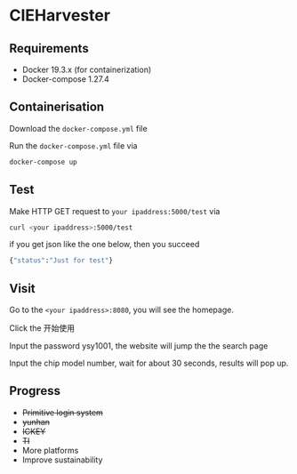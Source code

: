 # CIEHarvester

## Requirements

* Docker 19.3.x (for containerization)
* Docker-compose  1.27.4

## Containerisation 

Download the `docker-compose.yml` file

Run the `docker-compose.yml` file via

```bash
docker-compose up
```



## Test

Make HTTP GET request to `your ipaddress:5000/test` via

```bash
curl <your ipaddress>:5000/test
```

if you get json like the one below, then you succeed

```bash
{"status":"Just for test"}
```

## Visit

Go to the `<your ipaddress>:8080`, you will see the homepage.

Click the 开始使用

Input the password ysy1001, the website will jump the the search page

Input the chip model number, wait for about 30 seconds, results will pop up. 

## Progress

* ~~Primitive login system~~
* ~~yunhan~~
* ~~ICKEY~~
* ~~TI~~
* More platforms
* Improve sustainability

